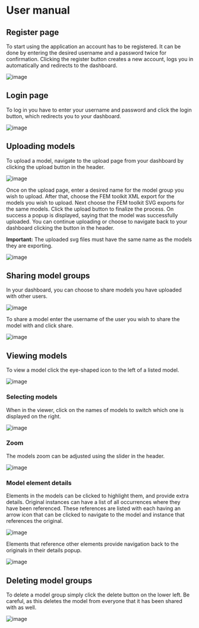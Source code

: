 # User manual

## Register page

To start using the application an account has to be registered. It can be done by entering the desired username and a password twice for confirmation. Clicking the register button creates a new account, logs you in automatically and redirects to the dashboard.

![image](https://user-images.githubusercontent.com/55451470/167417888-3401726f-4b07-47ba-a57a-13fe61245f68.png)

## Login page

To log in you have to enter your username and password and click the login button, which redirects you to your dashboard.

![image](https://user-images.githubusercontent.com/55451470/167418613-cba88518-ccc8-425c-82cd-1e71539a16e7.png)


## Uploading models

To upload a model, navigate to the upload page from your dashboard by clicking the upload button in the header.

![image](https://user-images.githubusercontent.com/55451470/167418813-0a4926b2-e81f-4e8c-95a8-ddf033c3bd3d.png)

Once on the upload page, enter a desired name for the model group you wish to upload. After that, choose the FEM toolkit XML export for the models you wish to upload. Next choose the FEM toolkit SVG exports for the same models. Click the upload button to finalize the process. On success a popup is displayed, saying that the model was successfully uploaded. You can continue uploading or choose to navigate back to your dashboard clicking the button in the header.

**Important:** The uploaded svg files must have the same name as the models they are exporting.

![image](https://user-images.githubusercontent.com/55451470/167419131-dbd9b8b2-646b-46af-b343-e6397c81e54a.png)

## Sharing model groups

In your dashboard, you can choose to share models you have uploaded with other users.

![image](https://user-images.githubusercontent.com/55451470/167419775-005b2d0c-9314-4792-b124-b6e652b29388.png)

To share a model enter the username of the user you wish to share the model with and click share.

![image](https://user-images.githubusercontent.com/55451470/167419940-e4f2dd77-de51-4430-853e-5cc06fbc1925.png)

## Viewing models

To view a model click the eye-shaped icon to the left of a listed model.

![image](https://user-images.githubusercontent.com/55451470/167420254-a9116082-49e9-4f35-ad53-f16b39b4bd48.png)

### Selecting models

When in the viewer, click on the names of models to switch which one is displayed on the right.

![image](https://user-images.githubusercontent.com/55451470/167420526-41980a4d-87e3-4201-8b2d-248960e2f2d5.png)

### Zoom

The models zoom can be adjusted using the slider in the header.

![image](https://user-images.githubusercontent.com/55451470/167420715-aef98a3e-035e-49ae-b413-77070de3cf7f.png)

### Model element details

Elements in the models can be clicked to highlight them, and provide extra details.
Original instances can have a list of all occurrences where they have been referenced. These references are listed with each having an arrow icon that can be clicked to navigate to the model and instance that references the original.

![image](https://user-images.githubusercontent.com/55451470/167420913-ee4b3f25-036e-416a-bb7a-e41635e6b7f5.png)

Elements that reference other elements provide navigation back to the originals in their details popup.

![image](https://user-images.githubusercontent.com/55451470/167421292-d403e2aa-450f-49a5-9399-46ef815debe5.png)

## Deleting model groups

To delete a model group simply click the delete button on the lower left. Be careful, as this deletes the model from everyone that it has been shared with as well.

![image](https://user-images.githubusercontent.com/55451470/167421800-c2496f48-6dcc-4433-b7e7-2d3c657098a7.png)






